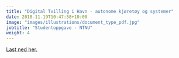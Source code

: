 ```yaml
---
title: "Digital Tvilling i Havn - autonome kjøretøy og systemer"
date: 2018-11-19T10:47:58+10:00
image: "images/illustrations/document_type_pdf.jpg"
jobtitle: "Studentoppgave - NTNU"
weight: 4
---
```

<p><a href="images/docs/digital-tvilling-i-havn.pdf" target="blank">Last ned her.</a></p>
